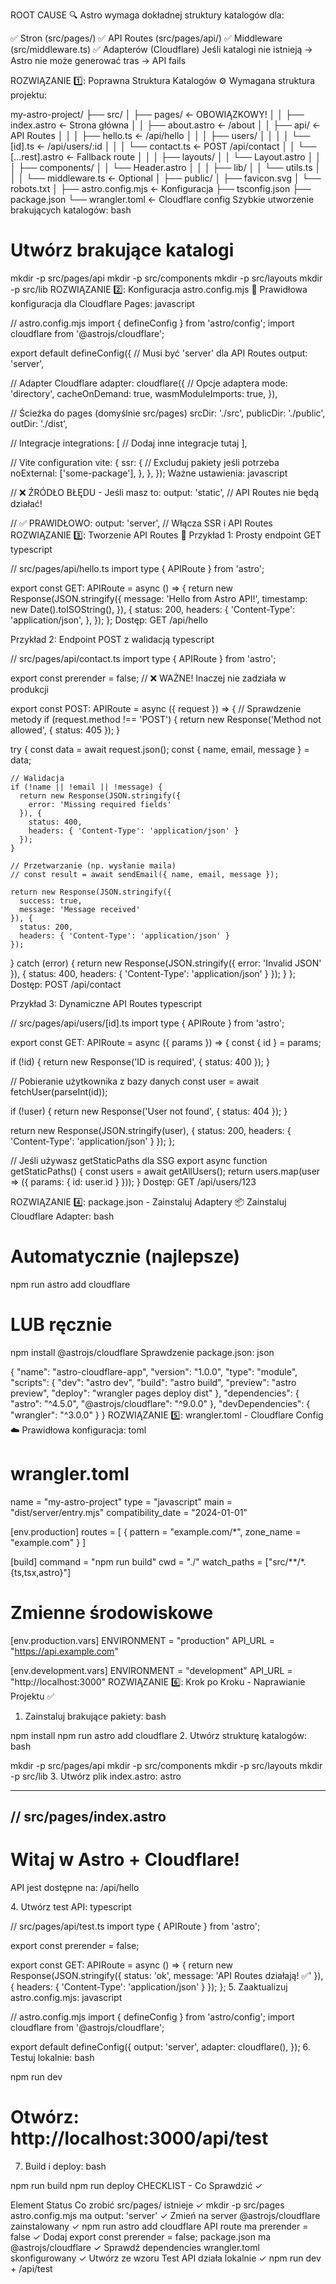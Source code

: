 ROOT CAUSE 🔍
Astro wymaga dokładnej struktury katalogów dla:

✅ Stron (src/pages/)
✅ API Routes (src/pages/api/)
✅ Middleware (src/middleware.ts)
✅ Adapterów (Cloudflare)
Jeśli katalogi nie istnieją → Astro nie może generować tras → API fails

ROZWIĄZANIE 1️⃣: Poprawna Struktura Katalogów ⚙️
Wymagana struktura projektu:


my-astro-project/
├── src/
│   ├── pages/                    ← OBOWIĄZKOWY!
│   │   ├── index.astro          ← Strona główna
│   │   ├── about.astro          ← /about
│   │   ├── api/                 ← API Routes
│   │   │   ├── hello.ts         ← /api/hello
│   │   │   ├── users/
│   │   │   │   └── [id].ts      ← /api/users/:id
│   │   │   └── contact.ts       ← POST /api/contact
│   │   └── [...rest].astro      ← Fallback route
│   │
│   ├── layouts/
│   │   └── Layout.astro
│   │
│   ├── components/
│   │   └── Header.astro
│   │
│   ├── lib/
│   │   └── utils.ts
│   │
│   └── middleware.ts            ← Optional
│
├── public/
│   ├── favicon.svg
│   └── robots.txt
│
├── astro.config.mjs             ← Konfiguracja
├── tsconfig.json
├── package.json
└── wrangler.toml               ← Cloudflare config
Szybkie utworzenie brakujących katalogów:
bash


# Utwórz brakujące katalogi
mkdir -p src/pages/api
mkdir -p src/components
mkdir -p src/layouts
mkdir -p src/lib
ROZWIĄZANIE 2️⃣: Konfiguracja astro.config.mjs 📝
Prawidłowa konfiguracja dla Cloudflare Pages:
javascript


// astro.config.mjs
import { defineConfig } from 'astro/config';
import cloudflare from '@astrojs/cloudflare';

export default defineConfig({
  // Musi być 'server' dla API Routes
  output: 'server',
  
  // Adapter Cloudflare
  adapter: cloudflare({
    // Opcje adaptera
    mode: 'directory',
    cacheOnDemand: true,
    wasmModuleImports: true,
  }),
  
  // Ścieżka do pages (domyślnie src/pages)
  srcDir: './src',
  publicDir: './public',
  outDir: './dist',
  
  // Integracje
  integrations: [
    // Dodaj inne integracje tutaj
  ],
  
  // Vite configuration
  vite: {
    ssr: {
      // Excluduj pakiety jeśli potrzeba
      noExternal: ['some-package'],
    },
  },
});
Ważne ustawienia:
javascript


// ❌ ŹRÓDŁO BŁĘDU - Jeśli masz to:
output: 'static',  // API Routes nie będą działać!

// ✅ PRAWIDŁOWO:
output: 'server',  // Włącza SSR i API Routes
ROZWIĄZANIE 3️⃣: Tworzenie API Routes 🔌
Przykład 1: Prosty endpoint GET
typescript


// src/pages/api/hello.ts
import type { APIRoute } from 'astro';

export const GET: APIRoute = async () => {
  return new Response(JSON.stringify({
    message: 'Hello from Astro API!',
    timestamp: new Date().toISOString(),
  }), {
    status: 200,
    headers: {
      'Content-Type': 'application/json',
    },
  });
};
Dostęp: GET /api/hello

Przykład 2: Endpoint POST z walidacją
typescript


// src/pages/api/contact.ts
import type { APIRoute } from 'astro';

export const prerender = false; // ❌ WAŻNE! Inaczej nie zadziała w produkcji

export const POST: APIRoute = async ({ request }) => {
  // Sprawdzenie metody
  if (request.method !== 'POST') {
    return new Response('Method not allowed', { status: 405 });
  }

  try {
    const data = await request.json();
    const { name, email, message } = data;

    // Walidacja
    if (!name || !email || !message) {
      return new Response(JSON.stringify({
        error: 'Missing required fields'
      }), {
        status: 400,
        headers: { 'Content-Type': 'application/json' }
      });
    }

    // Przetwarzanie (np. wysłanie maila)
    // const result = await sendEmail({ name, email, message });

    return new Response(JSON.stringify({
      success: true,
      message: 'Message received'
    }), {
      status: 200,
      headers: { 'Content-Type': 'application/json' }
    });
  } catch (error) {
    return new Response(JSON.stringify({
      error: 'Invalid JSON'
    }), {
      status: 400,
      headers: { 'Content-Type': 'application/json' }
    });
  }
};
Dostęp: POST /api/contact

Przykład 3: Dynamiczne API Routes
typescript


// src/pages/api/users/[id].ts
import type { APIRoute } from 'astro';

export const GET: APIRoute = async ({ params }) => {
  const { id } = params;

  if (!id) {
    return new Response('ID is required', { status: 400 });
  }

  // Pobieranie użytkownika z bazy danych
  const user = await fetchUser(parseInt(id));

  if (!user) {
    return new Response('User not found', { status: 404 });
  }

  return new Response(JSON.stringify(user), {
    status: 200,
    headers: { 'Content-Type': 'application/json' }
  });
};

// Jeśli używasz getStaticPaths dla SSG
export async function getStaticPaths() {
  const users = await getAllUsers();
  return users.map(user => ({
    params: { id: user.id }
  }));
}
Dostęp: GET /api/users/123

ROZWIĄZANIE 4️⃣: package.json - Zainstaluj Adaptery 📦
Zainstaluj Cloudflare Adapter:
bash


# Automatycznie (najlepsze)
npm run astro add cloudflare

# LUB ręcznie
npm install @astrojs/cloudflare
Sprawdzenie package.json:
json


{
  "name": "astro-cloudflare-app",
  "version": "1.0.0",
  "type": "module",
  "scripts": {
    "dev": "astro dev",
    "build": "astro build",
    "preview": "astro preview",
    "deploy": "wrangler pages deploy dist"
  },
  "dependencies": {
    "astro": "^4.5.0",
    "@astrojs/cloudflare": "^9.0.0"
  },
  "devDependencies": {
    "wrangler": "^3.0.0"
  }
}
ROZWIĄZANIE 5️⃣: wrangler.toml - Cloudflare Config ☁️
Prawidłowa konfiguracja:
toml


# wrangler.toml
name = "my-astro-project"
type = "javascript"
main = "dist/server/entry.mjs"
compatibility_date = "2024-01-01"

[env.production]
routes = [
  { pattern = "example.com/*", zone_name = "example.com" }
]

[build]
command = "npm run build"
cwd = "./"
watch_paths = ["src/**/*.{ts,tsx,astro}"]

# Zmienne środowiskowe
[env.production.vars]
ENVIRONMENT = "production"
API_URL = "https://api.example.com"

[env.development.vars]
ENVIRONMENT = "development"
API_URL = "http://localhost:3000"
ROZWIĄZANIE 6️⃣: Krok po Kroku - Naprawianie Projektu ✅
1. Zainstaluj brakujące pakiety:
bash


npm install
npm run astro add cloudflare
2. Utwórz strukturę katalogów:
bash


mkdir -p src/pages/api
mkdir -p src/components
mkdir -p src/layouts
mkdir -p src/lib
3. Utwórz plik index.astro:
astro


---
// src/pages/index.astro
---

<!DOCTYPE html>
<html lang="pl">
<head>
    <meta charset="UTF-8">
    <meta name="viewport" content="width=device-width, initial-scale=1.0">
    <title>Moja Aplikacja Astro</title>
</head>
<body>
    <h1>Witaj w Astro + Cloudflare!</h1>
    <p>API jest dostępne na: /api/hello</p>
</body>
</html>
4. Utwórz test API:
typescript


// src/pages/api/test.ts
import type { APIRoute } from 'astro';

export const prerender = false;

export const GET: APIRoute = async () => {
  return new Response(JSON.stringify({
    status: 'ok',
    message: 'API Routes działają! ✅'
  }), {
    headers: { 'Content-Type': 'application/json' }
  });
};
5. Zaaktualizuj astro.config.mjs:
javascript


// astro.config.mjs
import { defineConfig } from 'astro/config';
import cloudflare from '@astrojs/cloudflare';

export default defineConfig({
  output: 'server',
  adapter: cloudflare(),
});
6. Testuj lokalnie:
bash


npm run dev
# Otwórz: http://localhost:3000/api/test
7. Build i deploy:
bash


npm run build
npm run deploy
CHECKLIST - Co Sprawdzić ✓


Element	Status	Co zrobić
src/pages/ istnieje	✓	mkdir -p src/pages
astro.config.mjs ma output: 'server'	✓	Zmień na server
@astrojs/cloudflare zainstalowany	✓	npm run astro add cloudflare
API route ma prerender = false	✓	Dodaj export const prerender = false;
package.json ma @astrojs/cloudflare	✓	Sprawdź dependencies
wrangler.toml skonfigurowany	✓	Utwórz ze wzoru
Test API działa lokalnie	✓	npm run dev + /api/test